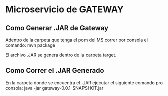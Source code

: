 # Microservicio de GATEWAY

## Como Generar .JAR de Gateway

Adentro de la carpeta que tenga el pom del MS correr por consola el comando: mvn package

El archivo .JAR se genera dentro de la carpeta target.

## Como Correr el .JAR Generado

En la carpeta donde se encuentra el .JAR ejecutar el siguiente comando pro consola:
java -jar gateway-0.0.1-SNAPSHOT.jar

